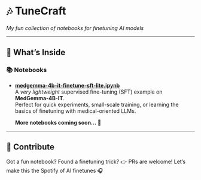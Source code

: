 # 🎶 TuneCraft  
*My fun collection of notebooks for finetuning AI models*  


---

## 🌟 What’s Inside
### 📚 Notebooks
- **[medgemma-4b-it-finetune-sft-lite.ipynb](https://github.com/SerdarHelli/TuneCraft/blob/main/notebooks/medgemma-4b-it_rexvqa_sft_lite.ipynb)**  
  A *very lightweight* supervised fine-tuning (SFT) example on **MedGemma-4B-IT**.  
  Perfect for quick experiments, small-scale training, or learning the basics of finetuning with medical-oriented LLMs.  



     **More notebooks coming soon...** 🚧  
---


## 🎤 Contribute

Got a fun notebook? Found a finetuning trick?
👉 PRs are welcome! Let’s make this the Spotify of AI finetunes 🎧
